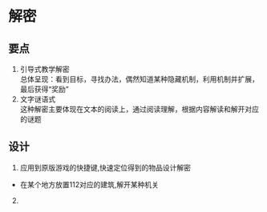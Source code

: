 # 解密
## 要点
1. 引导式教学解密  
总体呈现：看到目标，寻找办法，偶然知道某种隐藏机制，利用机制并扩展，最后获得“奖励”
2. 文字谜语式  
这种解密主要体现在文本的阅读上，通过阅读理解，根据内容解读和解开对应的谜题
## 设计
1. 应用到原版游戏的快捷键,快速定位得到的物品设计解密
- 在某个地方放置112对应的建筑,解开某种机关
2. 